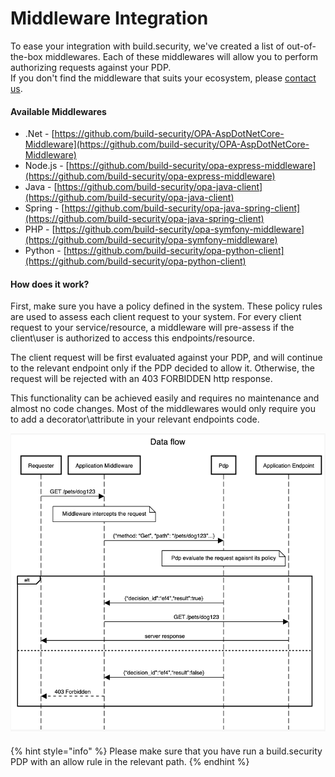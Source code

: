 # Middleware Integration

To ease your integration with build.security, we've created a list of out-of-the-box middlewares. Each of these middlewares will allow you to perform authorizing requests against your PDP.   
If you don't find the middleware that suits your ecosystem, please [contact us](https://build.security/contact-us/).

#### Available Middlewares

* .Net - [https://github.com/build-security/OPA-AspDotNetCore-Middleware](https://github.com/build-security/OPA-AspDotNetCore-Middleware)
* Node.js - [https://github.com/build-security/opa-express-middleware](https://github.com/build-security/opa-express-middleware)
* Java - [https://github.com/build-security/opa-java-client](https://github.com/build-security/opa-java-client)
* Spring - [https://github.com/build-security/opa-java-spring-client](https://github.com/build-security/opa-java-spring-client)
* PHP - [https://github.com/build-security/opa-symfony-middleware](https://github.com/build-security/opa-symfony-middleware)
* Python - [https://github.com/build-security/opa-python-client](https://github.com/build-security/opa-python-client)

#### How does it work?

First, make sure you have a policy defined in the system. These policy rules are used to assess each client request to your system. For every client request to your service/resource, a middleware will pre-assess if the client\user is authorized to access this endpoints/resource.

The client request will be first evaluated against your PDP, and will continue to the relevant endpoint only if the PDP decided to allow it. Otherwise, the request will be rejected with an 403 FORBIDDEN http response.

This functionality can be achieved easily and requires no maintenance and almost no code changes. Most of the middlewares would only require you to add a decorator\attribute in your relevant endpoints code.

![](../.gitbook/assets/data-flow.png)

#### 

{% hint style="info" %}
Please make sure that you have run a build.security PDP with an allow rule in the relevant path.
{% endhint %}



